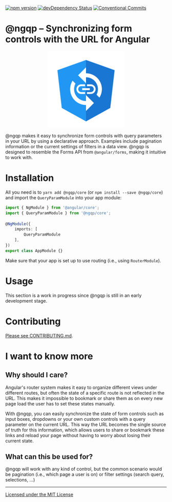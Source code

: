 [![npm version](https://badge.fury.io/js/%40ngqp%2Fcore.svg)](https://www.npmjs.com/@ngqp/core)
[![devDependency Status](https://david-dm.org/Airblader/ngqp/dev-status.svg?branch=master)](https://david-dm.org/Airblader/ngqp#info=devDependencies)
[![Conventional Commits](https://img.shields.io/badge/Conventional%20Commits-1.0.0-green.svg)](https://conventionalcommits.org)

# @ngqp – Synchronizing form controls with the URL for Angular

<p align="center">
  <img width="auto" height="240" src="https://raw.githubusercontent.com/Airblader/ngqp/master/logo.svg?sanitize=true">
</p>

@ngqp makes it easy to synchronize form controls with query parameters in your URL by using a declarative approach. Examples
include pagination information or the current settings of filters in a data view. @ngqp is designed to resemble the Forms API
from `@angular/forms`, making it intuitive to work with.

# Installation

All you need is to `yarn add @ngqp/core` (or `npm install --save @ngqp/core`) and import the `QueryParamModule` into your app module:

```typescript
import { NgModule } from '@angular/core';
import { QueryParamModule } from '@ngqp/core';

@NgModule({
    imports: [
        QueryParamModule
    ],
})
export class AppModule {}
```

Make sure that your app is set up to use routing (i.e., using `RouterModule`).

# Usage

This section is a work in progress since @ngqp is still in an early development stage.

# Contributing

[Please see CONTRIBUTING.md][contributing].

# I want to know more

## Why should I care?

Angular's router system makes it easy to organize different views under different routes, but often the state of a specific
route is not reflected in the URL. This makes it impossible to bookmark or share them as on every new page load the user has
to set these states manually.

With @ngqp, you can easily synchronize the state of form controls such as input boxes, dropdowns or your own custom controls
with a query parameter on the current URL. This way the URL becomes the single source of truth for this information, which
allows users to share or bookmark these links and reload your page without having to worry about losing their current state.

## What can this be used for?

@ngqp will work with any kind of control, but the common scenario would be pagination (i.e., which page a user is on) or
filter settings (search query, selections, …)

---

[Licensed under the MIT License][license]

[license]: https://www.github.com/Airblader/ngqp/blob/master/LICENSE
[contributing]: https://www.github.com/Airblader/ngqp/blob/master/CONTRIBUTING.md